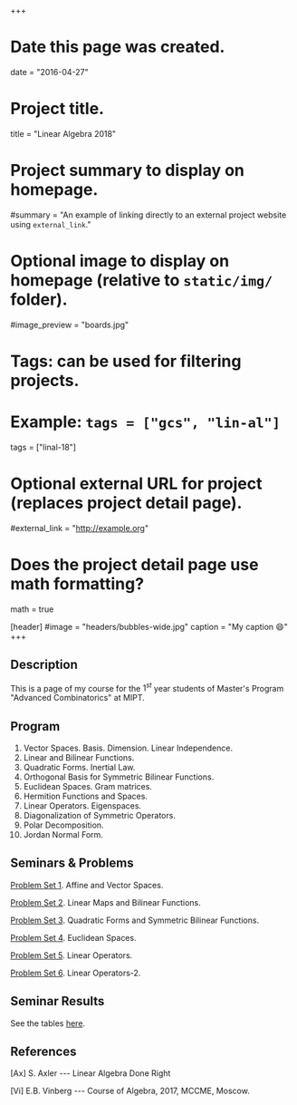 +++
# Date this page was created.
date = "2016-04-27"

# Project title.
title = "Linear Algebra 2018"

# Project summary to display on homepage.
#summary = "An example of linking directly to an external project website using `external_link`."

# Optional image to display on homepage (relative to `static/img/` folder).
#image_preview = "boards.jpg"

# Tags: can be used for filtering projects.
# Example: `tags = ["gcs", "lin-al"]`
tags = ["linal-18"]

# Optional external URL for project (replaces project detail page).
#external_link = "http://example.org"

# Does the project detail page use math formatting?
math = true

[header]
#image = "headers/bubbles-wide.jpg"
caption = "My caption :smile:"
+++



## Description

This is a page of my course for the $1^{st}$ year students of Master's Program "Advanced Combinatorics" at MIPT.

## Program

1. Vector Spaces. Basis. Dimension. Linear Independence.
2. Linear and Bilinear Functions.
3. Quadratic Forms. Inertial Law.
4. Orthogonal Basis for Symmetric Bilinear Functions.
5. Euclidean Spaces. Gram matrices.
6. Hermition Functions and Spaces.
7. Linear Operators. Eigenspaces.
8. Diagonalization of Symmetric Operators.
9. Polar Decomposition.
10. Jordan Normal Form.

## Seminars & Problems

[Problem Set 1](Seminar-1.pdf). Affine and Vector Spaces. 

[Problem Set 2](Seminar-2.pdf). Linear Maps and Bilinear Functions. 

[Problem Set 3](Seminar-3.pdf). Quadratic Forms and Symmetric Bilinear Functions.

[Problem Set 4](ProblemSet4.pdf). Euclidean Spaces.

[Problem Set 5](ProblemSet5.pdf). Linear Operators.

[Problem Set 6](ProblemSet6.pdf). Linear Operators-2.

## Seminar Results

See the tables [here](https://docs.google.com/spreadsheets/d/e/2PACX-1vREq9gSMVnXaIirmaI4Q6Dxj_PW1pB5hpoAPBoIcunpArg0IFGD_DcwMhTWu_juNwIzxIQugU4b_RY7/pubhtml).


## References


[Ax] S. Axler --- Linear Algebra Done Right

[Vi] E.B. Vinberg --- Course of Algebra, 2017, MCCME, Moscow.


